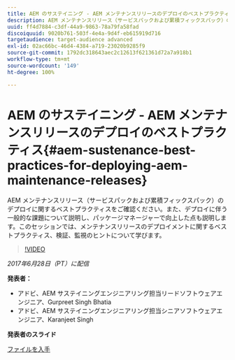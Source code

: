 ```yaml
---
title: AEM のサステイニング - AEM メンテナンスリリースのデプロイのベストプラクティス
description: AEM メンテナンスリリース（サービスパックおよび累積フィックスパック）のデプロイに関するベストプラクティスをご確認ください。また、デプロイに伴う一般的な課題について説明し、パッケージマネージャーで向上した点も説明します。このセッションでは、メンテナンスリリースのデプロイメントに関するベストプラクティス、検証、監視のヒントについて学びます。
uuid: ff4d7884-c3df-44a9-9863-78a79fa58fad
discoiquuid: 9020b761-503f-4e4a-9d4f-eb615919d716
targetaudience: target-audience advanced
exl-id: 02ac66bc-46d4-4384-a719-23020b9285f9
source-git-commit: 1792dc318643aec2c12613f621361d72a7a918b1
workflow-type: tm+mt
source-wordcount: '149'
ht-degree: 100%

---
```


# AEM のサステイニング - AEM メンテナンスリリースのデプロイのベストプラクティス{#aem-sustenance-best-practices-for-deploying-aem-maintenance-releases}

AEM メンテナンスリリース（サービスパックおよび累積フィックスパック）のデプロイに関するベストプラクティスをご確認ください。また、デプロイに伴う一般的な課題について説明し、パッケージマネージャーで向上した点も説明します。このセッションでは、メンテナンスリリースのデプロイメントに関するベストプラクティス、検証、監視のヒントについて学びます。

>[!VIDEO](https://video.tv.adobe.com/v/18982/?quality=9)

*2017年6月28日（PT）に配信*

**発表者：**

* アドビ、AEM サステイニングエンジニアリング担当リードソフトウェアエンジニア、Gurpreet Singh Bhatia
* アドビ、AEM サステイニングエンジニアリング担当シニアソフトウェアエンジニア、Karanjeet Singh

**発表者のスライド**

[ファイルを入手](assets/aem-sustenance-best-practices-gems.pdf)
<!--
[Get back to the Overview](https://helpx.adobe.com/experience-manager/kt/eseminars/gems/aem-index.html)
-->
